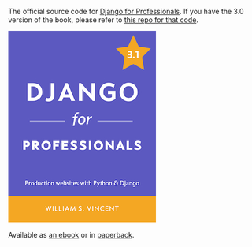 The official source code for [Django for Professionals](https://djangoforprofessionals.com/). If you have the 3.0 version of the book, please refer to [this repo for that code](https://github.com/wsvincent/djangoforprofessionals_30).

[![Cover](cover_31.jpg)](https://djangoforprofessionals.com)

Available as [an ebook](https://gumroad.com/l/wryQH) or in [paperback](https://www.amazon.com/dp/B08FNLQHGN/?tag=wsvincent-20).
